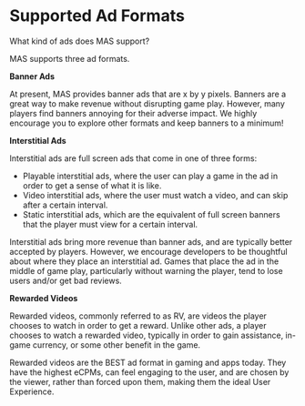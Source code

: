 # Supported Ad Formats

What kind of ads does MAS support?

MAS supports three ad formats.

**Banner Ads**

At present, MAS provides banner ads that are x by y pixels. Banners are a great way to make revenue without disrupting game play. However, many players find banners annoying for their adverse impact. We highly encourage you to explore other formats and keep banners to a minimum!

**Interstitial Ads**

Interstitial ads are full screen ads that come in one of three forms:

* Playable interstitial ads, where the user can play a game in the ad in order to get a sense of what it is like.
* Video interstitial ads, where the user must watch a video, and can skip after a certain interval.
* Static interstitial ads, which are the equivalent of full screen banners that the player must view for a certain interval.

Interstitial ads bring more revenue than banner ads, and are typically better accepted by players. However, we encourage developers to be thoughtful about where they place an interstitial ad. Games that place the ad in the middle of game play, particularly without warning the player, tend to lose users and/or get bad reviews.

**Rewarded Videos**

Rewarded videos, commonly referred to as RV, are videos the player chooses to watch in order to get a reward. Unlike other ads, a player chooses to watch a rewarded video, typically in order to gain assistance, in-game currency, or some other benefit in the game.

Rewarded videos are the BEST ad format in gaming and apps today. They have the highest eCPMs, can feel engaging to the user, and are chosen by the viewer, rather than forced upon them, making them the ideal User Experience.
